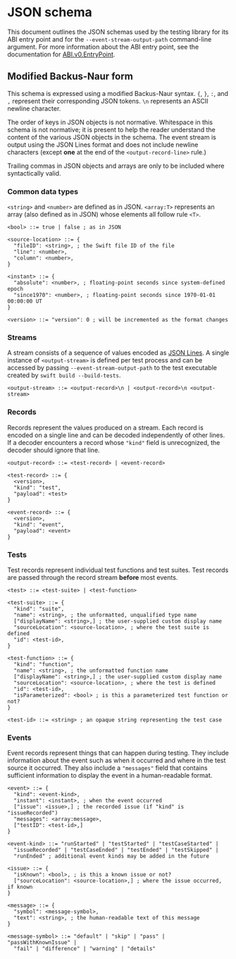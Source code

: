 # JSON schema

<!--
This source file is part of the Swift.org open source project

Copyright (c) 2024 Apple Inc. and the Swift project authors
Licensed under Apache License v2.0 with Runtime Library Exception

See https://swift.org/LICENSE.txt for license information
See https://swift.org/CONTRIBUTORS.txt for Swift project authors
-->

This document outlines the JSON schemas used by the testing library for its ABI
entry point and for the `--event-stream-output-path` command-line argument. For
more information about the ABI entry point, see the documentation for
[ABI.v0.EntryPoint](https://github.com/search?q=repo%3Aapple%2Fswift-testing%EntryPoint&type=code).

## Modified Backus-Naur form

This schema is expressed using a modified Backus-Naur syntax. `{`, `}`, `:`, and
`,` represent their corresponding JSON tokens. `\n` represents an ASCII newline
character.

The order of keys in JSON objects is not normative. Whitespace in this schema is
not normative; it is present to help the reader understand the content of the
various JSON objects in the schema. The event stream is output using the JSON
Lines format and does not include newline characters (except **one** at the end
of the `<output-record-line>` rule.)

Trailing commas in JSON objects and arrays are only to be included where
syntactically valid.

### Common data types

`<string>` and `<number>` are defined as in JSON. `<array:T>` represents an
array (also defined as in JSON) whose elements all follow rule `<T>`.

```
<bool> ::= true | false ; as in JSON

<source-location> ::= {
  "fileID": <string>, ; the Swift file ID of the file
  "line": <number>,
  "column": <number>,
}

<instant> ::= {
  "absolute": <number>, ; floating-point seconds since system-defined epoch
  "since1970": <number>, ; floating-point seconds since 1970-01-01 00:00:00 UT
}

<version> ::= "version": 0 ; will be incremented as the format changes
```

<!--
TODO: implement input/configuration

### Configuration

A single configuration is passed into the testing library prior to running any
tests and, as the name suggests, configures the test run. The configuration is
encoded as a single [JSON Lines](https://jsonlines.org) value.

```
<configuration-record> ::= {
  <version>,
  "kind": "configuration",
  "payload": <configuration>
}

<configuration> ::= {
  ["verbosity": <number>,] ; 0 is the default; higher means more verbose output
                           ; while negative values mean quieter output.
  ["filters": <array:test-filter>,] ; how to filter the tests in the test run
  ["parallel": <bool>,] ; whether to enable parallel testing (on by default)
  ; more TBD
}

<test-filter> ::= <test-filter-tag> | <test-filter-id>

<test-filter-action> ::= "include" | "exclude"

<test-filter-tag> ::= {
  "action": <test-filter-action>,
  "tags": <array:string>, ; the names of tags to include
  "operator": <test-filter-tag-operator> ; how to combine the values in "tags"
}

<test-filter-tag-operator> ::= "any" | "all"

<test-filter-id> ::= {
  "action": <test-filter-action>,
  "id": <test-id> ; the ID of the test to filter in/out
}
```
-->

### Streams

A stream consists of a sequence of values encoded as [JSON Lines](https://jsonlines.org).
A single instance of `<output-stream>` is defined per test process and can be
accessed by passing `--event-stream-output-path` to the test executable created
by `swift build --build-tests`.

```
<output-stream> ::= <output-record>\n | <output-record>\n <output-stream>
```

### Records

Records represent the values produced on a stream. Each record is encoded on a
single line and can be decoded independently of other lines. If a decoder
encounters a record whose `"kind"` field is unrecognized, the decoder should
ignore that line.

```
<output-record> ::= <test-record> | <event-record>

<test-record> ::= {
  <version>,
  "kind": "test",
  "payload": <test>
}

<event-record> ::= {
  <version>,
  "kind": "event",
  "payload": <event>
}
```

### Tests

Test records represent individual test functions and test suites. Test records
are passed through the record stream **before** most events.

<!--
If a test record represents a parameterized test function whose inputs are
enumerable and can be independently replayed, the test record will include an
additional `"testCases"` field describing the individual test cases.
-->

```
<test> ::= <test-suite> | <test-function>

<test-suite> ::= {
  "kind": "suite",
  "name": <string>, ; the unformatted, unqualified type name
  ["displayName": <string>,] ; the user-supplied custom display name
  "sourceLocation": <source-location>, ; where the test suite is defined
  "id": <test-id>,
}

<test-function> ::= {
  "kind": "function",
  "name": <string>, ; the unformatted function name
  ["displayName": <string>,] ; the user-supplied custom display name
  "sourceLocation": <source-location>, ; where the test is defined
  "id": <test-id>,
  "isParameterized": <bool> ; is this a parameterized test function or not?
}

<test-id> ::= <string> ; an opaque string representing the test case
```

<!--
  TODO: define a round-trippable format for a test case ID
  ["testCases": <array:test-case>] ; if "isParameterized": true and the inputs
                                   ; are enumerable, all test case IDs,
                                   ; otherwise not present

<test-case> ::= {
  "id": <string>, ; an opaque string representing the test case
  "displayName": <string> ; a string representing the corresponding Swift value
}
```
-->

### Events

Event records represent things that can happen during testing. They include
information about the event such as when it occurred and where in the test
source it occurred. They also include a `"messages"` field that contains
sufficient information to display the event in a human-readable format.

```
<event> ::= {
  "kind": <event-kind>,
  "instant": <instant>, ; when the event occurred
  ["issue": <issue>,] ; the recorded issue (if "kind" is "issueRecorded")
  "messages": <array:message>,
  ["testID": <test-id>,]
}

<event-kind> ::= "runStarted" | "testStarted" | "testCaseStarted" |
  "issueRecorded" | "testCaseEnded" | "testEnded" | "testSkipped" |
  "runEnded" ; additional event kinds may be added in the future

<issue> ::= {
  "isKnown": <bool>, ; is this a known issue or not?
  ["sourceLocation": <source-location>,] ; where the issue occurred, if known
}

<message> ::= {
  "symbol": <message-symbol>,
  "text": <string>, ; the human-readable text of this message
}

<message-symbol> ::= "default" | "skip" | "pass" | "passWithKnownIssue" |
  "fail" | "difference" | "warning" | "details"
```

<!--
  ["testID": <test-id>,
    ["testCase": <test-case>]]
-->
